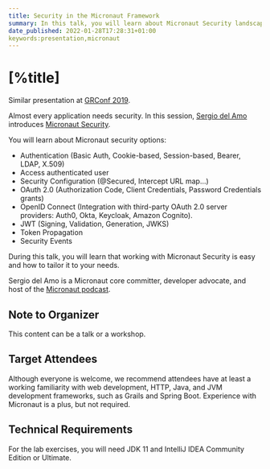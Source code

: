 ```yaml
---
title: Security in the Micronaut Framework
summary: In this talk, you will learn about Micronaut Security landscape.
date_published: 2022-01-28T17:28:31+01:00
keywords:presentation,micronaut
---
```


# [%title]

Similar presentation at [GRConf 2019](https://sergiodelamo.com/sergiodelamo.com/blog/gr8eu-2019-micronaut-security.html). 

Almost every application needs security. In this session, [Sergio del Amo](https://sergiodelamo.com) introduces [Micronaut Security](https://micronaut-projects.github.io/micronaut-security/latest/guide/). 

You will learn about Micronaut security options: 

- Authentication (Basic Auth, Cookie-based, Session-based, Bearer, LDAP, X.509)
- Access authenticated user
- Security Configuration (@Secured, Intercept URL map...)
- OAuth 2.0 (Authorization Code, Client Credentials, Password Credentials grants)
- OpenID Connect (Integration with third-party OAuth 2.0 server providers: Auth0, Okta, Keycloak, Amazon Cognito).
- JWT (Signing, Validation, Generation, JWKS)
- Token Propagation
- Security Events

During this talk, you will learn that working with Micronaut Security is easy and how to tailor it to your needs. 

Sergio del Amo is a Micronaut core committer, developer advocate, and host of the [Micronaut podcast](https://micronautpodcast.com).

## Note to Organizer

This content can be a talk or a workshop. 

## Target Attendees

Although everyone is welcome, we recommend attendees have at least a working familiarity with web development, HTTP, Java, and JVM development frameworks, such as Grails and Spring Boot. Experience with Micronaut is a plus, but not required.

## Technical Requirements

For the lab exercises, you will need JDK 11 and IntelliJ IDEA Community Edition or Ultimate.